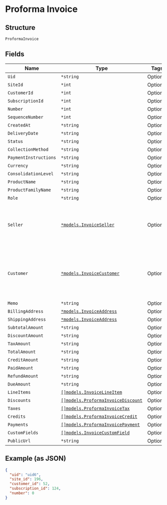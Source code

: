 
# Proforma Invoice

## Structure

`ProformaInvoice`

## Fields

| Name | Type | Tags | Description |
|  --- | --- | --- | --- |
| `Uid` | `*string` | Optional | - |
| `SiteId` | `*int` | Optional | - |
| `CustomerId` | `*int` | Optional | - |
| `SubscriptionId` | `*int` | Optional | - |
| `Number` | `*int` | Optional | - |
| `SequenceNumber` | `*int` | Optional | - |
| `CreatedAt` | `*string` | Optional | - |
| `DeliveryDate` | `*string` | Optional | - |
| `Status` | `*string` | Optional | - |
| `CollectionMethod` | `*string` | Optional | - |
| `PaymentInstructions` | `*string` | Optional | - |
| `Currency` | `*string` | Optional | - |
| `ConsolidationLevel` | `*string` | Optional | - |
| `ProductName` | `*string` | Optional | - |
| `ProductFamilyName` | `*string` | Optional | - |
| `Role` | `*string` | Optional | - |
| `Seller` | [`*models.InvoiceSeller`](../../doc/models/invoice-seller.md) | Optional | Information about the seller (merchant) listed on the masthead of the invoice. |
| `Customer` | [`*models.InvoiceCustomer`](../../doc/models/invoice-customer.md) | Optional | Information about the customer who is owner or recipient the invoiced subscription. |
| `Memo` | `*string` | Optional | - |
| `BillingAddress` | [`*models.InvoiceAddress`](../../doc/models/invoice-address.md) | Optional | - |
| `ShippingAddress` | [`*models.InvoiceAddress`](../../doc/models/invoice-address.md) | Optional | - |
| `SubtotalAmount` | `*string` | Optional | - |
| `DiscountAmount` | `*string` | Optional | - |
| `TaxAmount` | `*string` | Optional | - |
| `TotalAmount` | `*string` | Optional | - |
| `CreditAmount` | `*string` | Optional | - |
| `PaidAmount` | `*string` | Optional | - |
| `RefundAmount` | `*string` | Optional | - |
| `DueAmount` | `*string` | Optional | - |
| `LineItems` | [`[]models.InvoiceLineItem`](../../doc/models/invoice-line-item.md) | Optional | - |
| `Discounts` | [`[]models.ProformaInvoiceDiscount`](../../doc/models/proforma-invoice-discount.md) | Optional | - |
| `Taxes` | [`[]models.ProformaInvoiceTax`](../../doc/models/proforma-invoice-tax.md) | Optional | - |
| `Credits` | [`[]models.ProformaInvoiceCredit`](../../doc/models/proforma-invoice-credit.md) | Optional | - |
| `Payments` | [`[]models.ProformaInvoicePayment`](../../doc/models/proforma-invoice-payment.md) | Optional | - |
| `CustomFields` | [`[]models.InvoiceCustomField`](../../doc/models/invoice-custom-field.md) | Optional | - |
| `PublicUrl` | `*string` | Optional | - |

## Example (as JSON)

```json
{
  "uid": "uid6",
  "site_id": 196,
  "customer_id": 52,
  "subscription_id": 124,
  "number": 0
}
```


